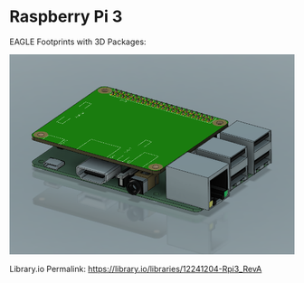 # Raspberry Pi 3
EAGLE Footprints with 3D Packages:

![](Raspberry_Pi_3.PNG)

Library.io Permalink: https://library.io/libraries/12241204-Rpi3_RevA
